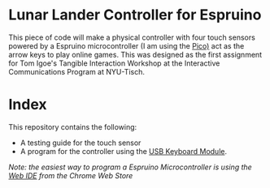 # Lunar Lander Controller for Espruino

This piece of code will make a physical controller with four touch sensors powered by a Espruino microcontroller (I am using the [Pico)](http://www.espruino.com/Pico) act as the arrow keys to play online games. This was designed as the first assignment for Tom Igoe's Tangible Interaction Workshop at the Interactive Communications Program at NYU-Tisch. 

# Index
This repository contains the following: 

- A testing guide for the touch sensor
- A program for the controller using the [USB Keyboard Module](http://www.espruino.com/modules/USBKeyboard.js). 

*Note: the easiest way to program a Espruino Microcontroller is using the [Web IDE](https://chrome.google.com/webstore/detail/espruino-web-ide/bleoifhkdalbjfbobjackfdifdneehpo) from the Chrome Web Store*
